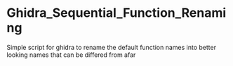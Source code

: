 # Ghidra_Sequential_Function_Renaming
Simple script for ghidra to rename the default function names into better looking names that can be differed from afar 
